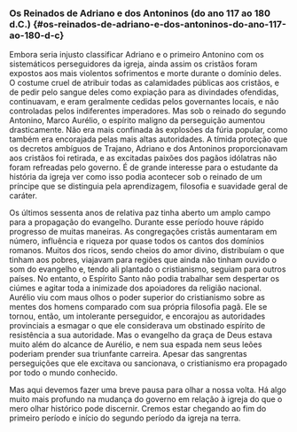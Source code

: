 ### Os Reinados de Adriano e dos Antoninos (do ano 117 ao 180 d.C.) {#os-reinados-de-adriano-e-dos-antoninos-do-ano-117-ao-180-d-c}

Embora seria injusto classificar Adriano e o primeiro Antonino com os sistemáticos perseguidores da igreja, ainda assim os cristãos foram expostos aos mais violentos sofrimentos e morte durante o domínio deles. O costume cruel de atribuir todas as calamidades públicas aos cristãos, e de pedir pelo sangue deles como expiação para as divindades ofendidas, continuavam, e eram geralmente cedidas pelos governantes locais, e não controladas pelos indiferentes imperadores. Mas sob o reinado do segundo Antonino, Marco Aurélio, o espírito maligno da perseguição aumentou drasticamente. Não era mais confinada às explosões da fúria popular, como também era encorajada pelas mais altas autoridades. A tímida proteção que os decretos ambíguos de Trajano, Adriano e dos Antoninos proporcionavam aos cristãos foi retirada, e as excitadas paixões dos pagãos idólatras não foram refreadas pelo governo. É de grande interesse para o estudante da história da igreja ver como isso podia acontecer sob o reinado de um príncipe que se distinguia pela aprendizagem, filosofia e suavidade geral de caráter.

Os últimos sessenta anos de relativa paz tinha aberto um amplo campo para a propagação do evangelho. Durante esse período houve rápido progresso de muitas maneiras. As congregações cristãs aumentaram em número, influência e riqueza por quase todos os cantos dos domínios romanos. Muitos dos ricos, sendo cheios do amor divino, distribuíam o que tinham aos pobres, viajavam para regiões que ainda não tinham ouvido o som do evangelho e, tendo ali plantado o cristianismo, seguiam para outros países. No entanto, o Espírito Santo não podia trabalhar sem despertar os ciúmes e agitar toda a inimizade dos apoiadores da religião nacional. Aurélio viu com maus olhos o poder superior do cristianismo sobre as mentes dos homens comparado com sua própria filosofia pagã. Ele se tornou, então, um intolerante perseguidor, e encorajou as autoridades provinciais a esmagar o que ele considerava um obstinado espírito de resistência a sua autoridade. Mas o evangelho da graça de Deus estava muito além do alcance de Aurélio, e nem sua espada nem seus leões poderiam prender sua triunfante carreira. Apesar das sangrentas perseguições que ele excitava ou sancionava, o cristianismo era propagado por todo o mundo conhecido.

Mas aqui devemos fazer uma breve pausa para olhar a nossa volta. Há algo muito mais profundo na mudança do governo em relação à igreja do que o mero olhar histórico pode discernir. Cremos estar chegando ao fim do primeiro período e início do segundo período da igreja na terra.